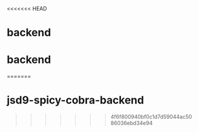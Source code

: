 <<<<<<< HEAD
# backend
# backend
=======
# jsd9-spicy-cobra-backend
>>>>>>> 4f6f800940bf0c1d7d59044ac5086036ebd34e94
